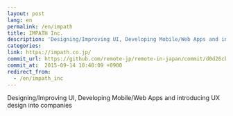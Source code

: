```yaml
---
layout: post
lang: en
permalink: /en/impath
title: IMPATH Inc.
description: 'Designing/Improving UI, Developing Mobile/Web Apps and introducing UX design into companies'
categories: 
link: https://impath.co.jp/
commit_url: https://github.com/remote-jp/remote-in-japan/commit/d0d26cbab9ee9172f935f1dbba1c1389af621f39
commit_at:  2015-09-14 10:40:09 +0900
redirect_from:
  - /en/impath_inc
---
```


<p>Designing/Improving UI, Developing Mobile/Web Apps and introducing UX design into companies</p>
